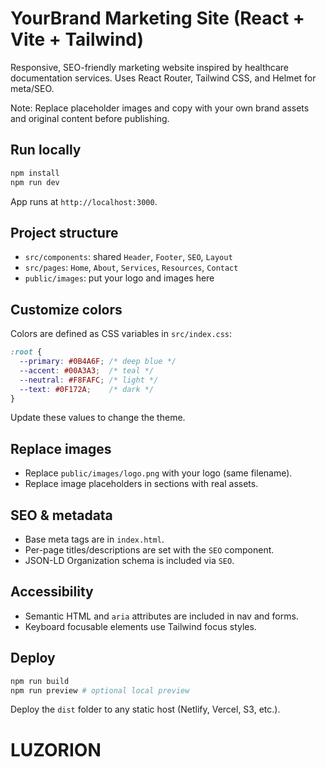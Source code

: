 # YourBrand Marketing Site (React + Vite + Tailwind)

Responsive, SEO-friendly marketing website inspired by healthcare documentation services. Uses React Router, Tailwind CSS, and Helmet for meta/SEO.

Note: Replace placeholder images and copy with your own brand assets and original content before publishing.

## Run locally

```bash
npm install
npm run dev
```

App runs at `http://localhost:3000`.

## Project structure

- `src/components`: shared `Header`, `Footer`, `SEO`, `Layout`
- `src/pages`: `Home`, `About`, `Services`, `Resources`, `Contact`
- `public/images`: put your logo and images here

## Customize colors

Colors are defined as CSS variables in `src/index.css`:

```css
:root {
  --primary: #0B4A6F; /* deep blue */
  --accent: #00A3A3;  /* teal */
  --neutral: #F8FAFC; /* light */
  --text: #0F172A;    /* dark */
}
```

Update these values to change the theme.

## Replace images

- Replace `public/images/logo.png` with your logo (same filename).
- Replace image placeholders in sections with real assets.

## SEO & metadata

- Base meta tags are in `index.html`.
- Per-page titles/descriptions are set with the `SEO` component.
- JSON-LD Organization schema is included via `SEO`.

## Accessibility

- Semantic HTML and `aria` attributes are included in nav and forms.
- Keyboard focusable elements use Tailwind focus styles.

## Deploy

```bash
npm run build
npm run preview # optional local preview
```

Deploy the `dist` folder to any static host (Netlify, Vercel, S3, etc.).

<!-- Reminder: Insert your own logo and unique content before publishing to avoid copyright issues. -->


# LUZORION
